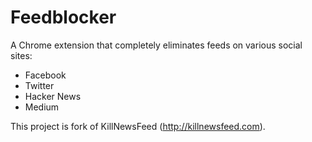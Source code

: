 # Feedblocker

A Chrome extension that completely eliminates feeds on various social sites:

- Facebook
- Twitter
- Hacker News
- Medium

This project is fork of KillNewsFeed (http://killnewsfeed.com).
